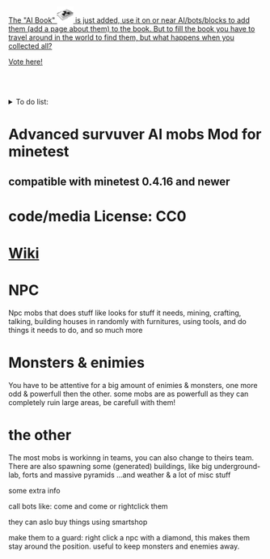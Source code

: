 <a href="https://forum.minetest.net/viewtopic.php?f=11&t=16083">
The "AI Book"  <img src="https://raw.githubusercontent.com/AiTechEye/aliveai/master/aliveai/textures/aliveai_book.png"> is just added, use it on or near AI/bots/blocks to add them (add a page about them) to the book.
But to fill the book you have to travel around in the world to find them, but what happens when you collected all?
  
Vote here!
</a>



<br><br>
<details>
<summary>To do list:</summary>
  
#### in progress
- [x] spawn / gen buildnings by mapgen
- [ ] replace the old converting/storage system, its very limeted
- [x] ai book
#### Done
spawn all buildnings from same tool/gui
#### wish to do:
generate villages<br>
ai chat learing<br>
use cotton/wheat<br>
use furnaces<br>
new "need" system (let bots know what they need to dig) the corrently system only alows bots to collect and build 1 house/thing at time
</details>


# Advanced survuver AI mobs Mod for minetest

## compatible with minetest 0.4.16 and newer

# code/media License: CC0

# [Wiki](https://github.com/AiTechEye/aliveai/wiki)

# NPC
Npc mobs that does stuff like looks for stuff it needs, mining, crafting, talking, building houses in randomly with furnitures, using tools, and do things it needs to do, and so much more

# Monsters & enimies
You have to be attentive for a big amount of enimies & monsters, one more odd & powerfull then the other.
some mobs are as powerfull as they can completely ruin large areas, be carefull with them!

# the other
The most mobs is workinng in teams, you can also change to theirs team.
There are also spawning some (generated) buildings, like big underground-lab, forts and massive pyramids
...and weather & a lot of misc stuff

some extra info

call bots like: <name> come
and <team> come
or rightclick them

they can aslo buy things using smartshop

make them to a guard:
right click a npc with a diamond, this makes them stay around the position.
useful to keep monsters and enemies away.
